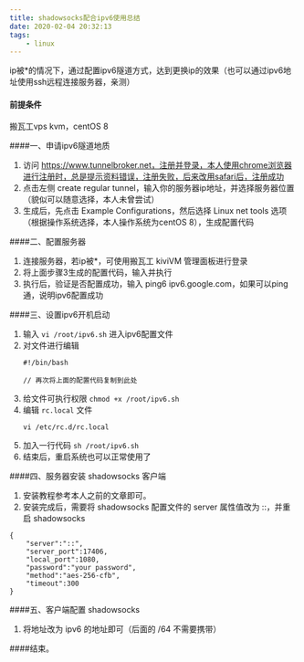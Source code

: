 ```yaml
---
title: shadowsocks配合ipv6使用总结
date: 2020-02-04 20:32:13
tags:
    - linux
---
```


ip被*的情况下，通过配置ipv6隧道方式，达到更换ip的效果（也可以通过ipv6地址使用ssh远程连接服务器，亲测）
<!-- more -->

#### 前提条件
搬瓦工vps kvm，centOS 8

####一、申请ipv6隧道地质
1. 访问 https://www.tunnelbroker.net，注册并登录，本人使用chrome浏览器进行注册时，总是提示资料错误，注册失败，后来改用safari后，注册成功
2. 点击左侧 create regular tunnel，输入你的服务器ip地址，并选择服务器位置（貌似可以随意选择，本人未曾尝试）
3. 生成后，先点击 Example Configurations，然后选择 Linux net tools 选项（根据操作系统选择，本人操作系统为centOS 8），生成配置代码
    
####二、配置服务器
1. 连接服务器，若ip被*，可使用搬瓦工 kiviVM 管理面板进行登录
2. 将上面步骤3生成的配置代码，输入并执行
3. 执行后，验证是否配置成功，输入 ping6 ipv6.google.com，如果可以ping通，说明ipv6配置成功

####三、设置ipv6开机启动
1. 输入 ``vi /root/ipv6.sh`` 进入ipv6配置文件
2. 对文件进行编辑
    ```
    #!/bin/bash
   
    // 再次将上面的配置代码复制到此处
    ```
3. 给文件可执行权限 ``chmod +x /root/ipv6.sh``
4. 编辑 ``rc.local`` 文件
    ```
   vi /etc/rc.d/rc.local
   ```
5. 加入一行代码 ``sh /root/ipv6.sh``
6. 结束后，重启系统也可以正常使用了

####四、服务器安装 shadowsocks 客户端
1. 安装教程参考本人之前的文章即可。
2. 安装完成后，需要将 shadowsocks 配置文件的 server 属性值改为 ::，并重启 shadowsocks
```
{
    "server":"::",
    "server_port":17406,
    "local_port":1080,
    "password":"your password",
    "method":"aes-256-cfb",
    "timeout":300
}
```

####五、客户端配置 shadowsocks
1. 将地址改为 ipv6 的地址即可（后面的 /64 不需要携带）

####结束。

